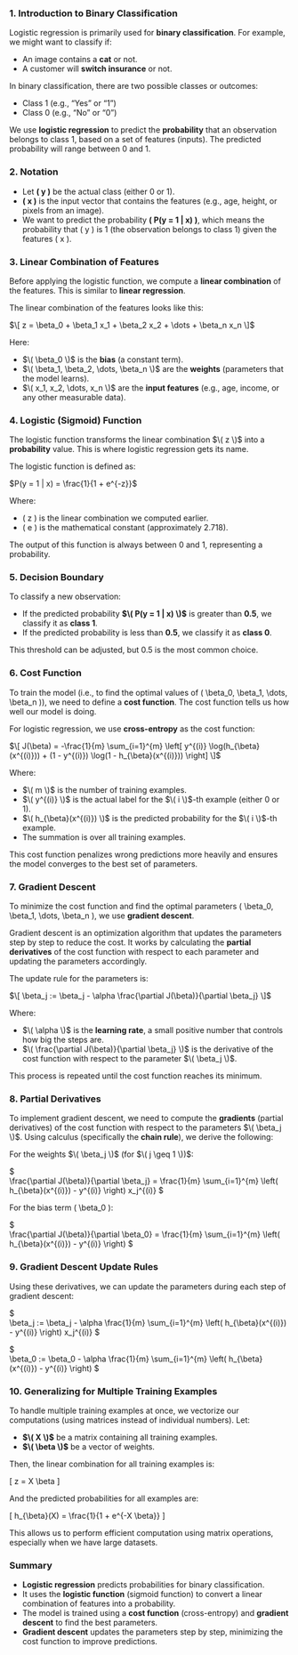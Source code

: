 ### 1. **Introduction to Binary Classification**
Logistic regression is primarily used for **binary classification**. For example, we might want to classify if:
- An image contains a **cat** or not.
- A customer will **switch insurance** or not.

In binary classification, there are two possible classes or outcomes:
- Class 1 (e.g., “Yes” or “1”)
- Class 0 (e.g., “No” or “0”)

We use **logistic regression** to predict the **probability** that an observation belongs to class 1, based on a set of features (inputs). The predicted probability will range between 0 and 1.

### 2. **Notation**
- Let **\( y \)** be the actual class (either 0 or 1). 
- **\( x \)** is the input vector that contains the features (e.g., age, height, or pixels from an image).
- We want to predict the probability **\( P(y = 1 | x) \)**, which means the probability that \( y \) is 1 (the observation belongs to class 1) given the features \( x \).

### 3. **Linear Combination of Features**
Before applying the logistic function, we compute a **linear combination** of the features. This is similar to **linear regression**.

The linear combination of the features looks like this:

$\[
z = \beta_0 + \beta_1 x_1 + \beta_2 x_2 + \dots + \beta_n x_n
\]$

Here:
- $\( \beta_0 \)$ is the **bias** (a constant term).
- $\( \beta_1, \beta_2, \dots, \beta_n \)$ are the **weights** (parameters that the model learns).
- $\( x_1, x_2, \dots, x_n \)$ are the **input features** (e.g., age, income, or any other measurable data).

### 4. **Logistic (Sigmoid) Function**
The logistic function transforms the linear combination $\( z \)$ into a **probability** value. This is where logistic regression gets its name.

The logistic function is defined as:

$P(y = 1 | x) = \frac{1}{1 + e^{-z}}\$

Where:
- \( z \) is the linear combination we computed earlier.
- \( e \) is the mathematical constant (approximately 2.718).

The output of this function is always between 0 and 1, representing a probability.

### 5. **Decision Boundary**
To classify a new observation:
- If the predicted probability **$\( P(y = 1 | x) \)$** is greater than **0.5**, we classify it as **class 1**.
- If the predicted probability is less than **0.5**, we classify it as **class 0**.

This threshold can be adjusted, but 0.5 is the most common choice.

### 6. **Cost Function**
To train the model (i.e., to find the optimal values of \( \beta_0, \beta_1, \dots, \beta_n \)), we need to define a **cost function**. The cost function tells us how well our model is doing.

For logistic regression, we use **cross-entropy** as the cost function:

$\[
J(\beta) = -\frac{1}{m} \sum_{i=1}^{m} \left[ y^{(i)} \log(h_{\beta}(x^{(i)})) + (1 - y^{(i)}) \log(1 - h_{\beta}(x^{(i)})) \right]
\]$

Where:
- $\( m \)$ is the number of training examples.
- $\( y^{(i)} \)$ is the actual label for the $\( i \)$-th example (either 0 or 1).
- $\( h_{\beta}(x^{(i)}) \)$ is the predicted probability for the $\( i \)$-th example.
- The summation is over all training examples.

This cost function penalizes wrong predictions more heavily and ensures the model converges to the best set of parameters.

### 7. **Gradient Descent**
To minimize the cost function and find the optimal parameters \( \beta_0, \beta_1, \dots, \beta_n \), we use **gradient descent**.

Gradient descent is an optimization algorithm that updates the parameters step by step to reduce the cost. It works by calculating the **partial derivatives** of the cost function with respect to each parameter and updating the parameters accordingly.

The update rule for the parameters is:

$\[
\beta_j := \beta_j - \alpha \frac{\partial J(\beta)}{\partial \beta_j}
\]$

Where:
- $\( \alpha \)$ is the **learning rate**, a small positive number that controls how big the steps are.
- $\( \frac{\partial J(\beta)}{\partial \beta_j} \)$ is the derivative of the cost function with respect to the parameter $\( \beta_j \)$.

This process is repeated until the cost function reaches its minimum.

### 8. **Partial Derivatives**
To implement gradient descent, we need to compute the **gradients** (partial derivatives) of the cost function with respect to the parameters $\( \beta_j \)$. Using calculus (specifically the **chain rule**), we derive the following:

For the weights $\( \beta_j \)$ (for $\( j \geq 1 \))$:

$\
\frac{\partial J(\beta)}{\partial \beta_j} = \frac{1}{m} \sum_{i=1}^{m} \left( h_{\beta}(x^{(i)}) - y^{(i)} \right) x_j^{(i)}
\$

For the bias term \( \beta_0 \):

$\
\frac{\partial J(\beta)}{\partial \beta_0} = \frac{1}{m} \sum_{i=1}^{m} \left( h_{\beta}(x^{(i)}) - y^{(i)} \right)
\$

### 9. **Gradient Descent Update Rules**
Using these derivatives, we can update the parameters during each step of gradient descent:

$\
\beta_j := \beta_j - \alpha \frac{1}{m} \sum_{i=1}^{m} \left( h_{\beta}(x^{(i)}) - y^{(i)} \right) x_j^{(i)}
\$

$\
\beta_0 := \beta_0 - \alpha \frac{1}{m} \sum_{i=1}^{m} \left( h_{\beta}(x^{(i)}) - y^{(i)} \right)
\$

### 10. **Generalizing for Multiple Training Examples**
To handle multiple training examples at once, we vectorize our computations (using matrices instead of individual numbers). Let:
- **$\( X \)$** be a matrix containing all training examples.
- **$\( \beta \)$** be a vector of weights.

Then, the linear combination for all training examples is:

\[
z = X \beta
\]

And the predicted probabilities for all examples are:

\[
h_{\beta}(X) = \frac{1}{1 + e^{-X \beta}}
\]

This allows us to perform efficient computation using matrix operations, especially when we have large datasets.

### Summary
- **Logistic regression** predicts probabilities for binary classification.
- It uses the **logistic function** (sigmoid function) to convert a linear combination of features into a probability.
- The model is trained using a **cost function** (cross-entropy) and **gradient descent** to find the best parameters.
- **Gradient descent** updates the parameters step by step, minimizing the cost function to improve predictions.
